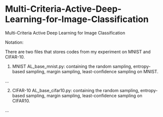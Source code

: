 # Multi-Criteria-Active-Deep-Learning-for-Image-Classification
Multi-Criteria Active Deep Learning for Image Classification

Notation:

There are two files that stores codes from my experiment on MNIST and CIFAR-10.
1. MNIST
AL_base_mnist.py:  containing the random sampling, entropy-based sampling, margin sampling, least-confidence sampling on MNIST.

...

2. CIFAR-10
AL_base_cifar10.py:  containing the random sampling, entropy-based sampling, margin sampling, least-confidence sampling on CIFAR10.

...
